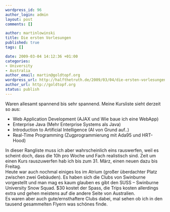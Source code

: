 ```yaml
--- 
wordpress_id: 96
author_login: admin
layout: post
comments: []

author: martinlowinski
title: Die ersten Vorlesungen
published: true
tags: []

date: 2009-03-04 14:12:36 +01:00
categories: 
- University
- Australia
author_email: martin@goldtopf.org
wordpress_url: http://halfthetruth.de/2009/03/04/die-ersten-vorlesungen/
author_url: http://goldtopf.org
status: publish
---
```

Waren allesamt spannend bis sehr spannend. Meine Kursliste sieht derzeit so aus:
<ul>
	<li>Web Application Development (AJAX und Wie baue ich eine WebApp)</li>
	<li>Enterprise Java (Mehr Enterprise Systems als Java)</li>
	<li>Introduction to Artificial Intelligence (AI von Grund auf..)</li>
	<li>Real-Time Programming (Zugprogrammierung mit Ada95 und HRT-Hood)</li>
</ul>
In dieser Rangliste muss ich aber wahrscheinlich eins rauswerfen,  weil es scheint doch, dass die 10h pro Woche und Fach realistisch sind.  Zeit um einen Kurs rauszuwerfen hab ich bis zum 31. M&auml;rz, einen neuen  dazu bis Freitag.
<div>Heute war auch nochmal einiges los im Atrium (gro&szlig;er &uuml;berdachter  Platz zwischen zwei Geb&auml;uden). Es haben sich die Clubs von Swinburne  vorgestellt und man mag es kaum glauben es gibt den SUSS &ndash; Swinburne  University Snow Squad. $30 kostet der Spass, die Trips kosten allerdings  extra und gehen meistens auf die andere Seite von Australien.</div>
<div>Es waren aber auch gute/ernsthaftere Clubs dabei, mal sehen ob ich in den tausend gesammelten Flyern was sch&ouml;nes finde.</div>
